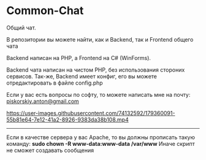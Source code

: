 # Common-Chat
Общий чат.

В репозитории вы можете найти, как и Backend, так и Frontend общего чата

Backend написан на PHP, а Frontend на C# (WinForms).

Backend чата написан на чистом PHP, без использования стороних сервисов. Так-же, Backend имеет конфиг, его вы можете отредактировать в файле config.php

Если у вас есть вопросы по софту, то можете написать мне на почту: piskorskiy.anton@gmail.com



https://user-images.githubusercontent.com/74132592/179360091-55b81e64-7e12-41a2-8926-9383da38b108.mp4


<hr></hr>
Если в качестве сервера у вас Apache, то вы должны прописать такую команду: <b>sudo chown -R www-data:www-data /var/www</b>
Иначе скрипт не сможет создавать сообщения

